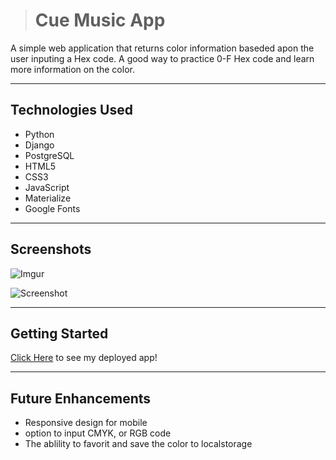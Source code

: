 > # Cue Music App
> 
A simple web application that returns color information baseded apon the user inputing a Hex code. A good way to practice 0-F Hex code and learn more information on the color.
___
## Technologies Used
- Python
- Django
- PostgreSQL
- HTML5
- CSS3
- JavaScript
- Materialize
- Google Fonts
___
## Screenshots

![Imgur](https://i.imgur.com/1b71oIt.png)

![Screenshot](https://i.imgur.com/sgMIDYC.png)

___
## Getting Started
[Click Here](https://dazzoc.github.io/Hex-Color-App/) to see my deployed app!
___
## Future Enhancements
- Responsive design for mobile 
- option to input CMYK, or RGB code
- The ablility to favorit and save the color to localstorage